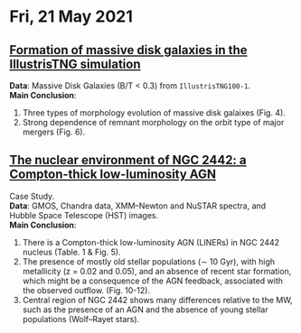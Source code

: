 # Fri, 21 May 2021

## [Formation of massive disk galaxies in the IllustrisTNG simulation](https://arxiv.org/abs/2105.09722)  
**Data**: Massive Disk Galaxies (B/T < 0.3) from ``IllustrisTNG100-1``.  
**Main Conclusion**:   
1. Three types of morphology evolution of massive disk galaixes (Fig. 4).
2. Strong dependence of remnant morphology on the orbit type of major mergers (Fig. 6).



## [The nuclear environment of NGC 2442: a Compton-thick low-luminosity AGN](https://arxiv.org/abs/2105.09420)  
Case Study.  
**Data**: GMOS, Chandra data, XMM–Newton and NuSTAR spectra, and Hubble Space Telescope (HST) images.  
**Main Conclusion**:   
1. There is a Compton-thick low-luminosity AGN (LINERs) in NGC 2442 nucleus (Table. 1 & Fig. 5).
2. The presence of mostly old stellar populations (∼ 10 Gyr), with high metallicity (z = 0.02 and 0.05), and an absence of recent star formation, which might be a consequence of the AGN feedback, associated with the observed outflow. (Fig. 10-12).
3. Central region of NGC 2442 shows many differences relative to the MW,  such as the presence of an AGN and the absence of young stellar populations (Wolf–Rayet stars).
